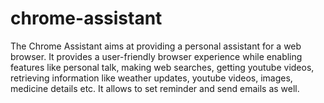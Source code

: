 # chrome-assistant

The Chrome Assistant aims at providing a personal assistant for a web browser. It provides a user-friendly browser experience while enabling features like personal talk, making web searches, getting youtube videos, retrieving information like weather updates, youtube videos, images, medicine details etc. It allows to set reminder and send emails as well. 

